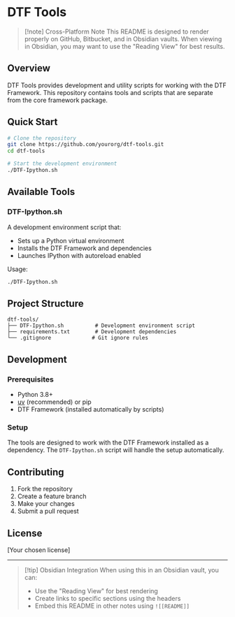 # DTF Tools

> [!note] Cross-Platform Note
> This README is designed to render properly on GitHub, Bitbucket, and in Obsidian vaults.
> When viewing in Obsidian, you may want to use the "Reading View" for best results.

## Overview

DTF Tools provides development and utility scripts for working with the DTF Framework.
This repository contains tools and scripts that are separate from the core framework package.

## Quick Start

```bash
# Clone the repository
git clone https://github.com/yourorg/dtf-tools.git
cd dtf-tools

# Start the development environment
./DTF-Ipython.sh
```

## Available Tools

### DTF-Ipython.sh

A development environment script that:
- Sets up a Python virtual environment
- Installs the DTF Framework and dependencies
- Launches IPython with autoreload enabled

Usage:
```bash
./DTF-Ipython.sh
```

## Project Structure

```
dtf-tools/
├── DTF-Ipython.sh          # Development environment script
├── requirements.txt        # Development dependencies
└── .gitignore             # Git ignore rules
```

## Development

### Prerequisites

- Python 3.8+
- [uv](https://github.com/astral-sh/uv) (recommended) or pip
- DTF Framework (installed automatically by scripts)

### Setup

The tools are designed to work with the DTF Framework installed as a dependency.
The `DTF-Ipython.sh` script will handle the setup automatically.

## Contributing

1. Fork the repository
2. Create a feature branch
3. Make your changes
4. Submit a pull request

## License

[Your chosen license]

---

> [!tip] Obsidian Integration
> When using this in an Obsidian vault, you can:
> - Use the "Reading View" for best rendering
> - Create links to specific sections using the headers
> - Embed this README in other notes using `![[README]]` 